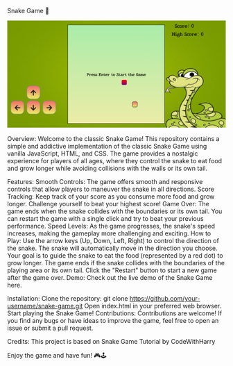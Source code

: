 
Snake Game 🐍

![SnakeGame](sample.png)

Overview:
Welcome to the classic Snake Game! This repository contains a simple and addictive implementation of the classic Snake Game using vanilla JavaScript, HTML, and CSS. The game provides a nostalgic experience for players of all ages, where they control the snake to eat food and grow longer while avoiding collisions with the walls or its own tail.

Features:
Smooth Controls: The game offers smooth and responsive controls that allow players to maneuver the snake in all directions.
Score Tracking: Keep track of your score as you consume more food and grow longer. Challenge yourself to beat your highest score!
Game Over: The game ends when the snake collides with the boundaries or its own tail. You can restart the game with a single click and try to beat your previous performance.
Speed Levels: As the game progresses, the snake's speed increases, making the gameplay more challenging and exciting.
How to Play:
Use the arrow keys (Up, Down, Left, Right) to control the direction of the snake.
The snake will automatically move in the direction you choose.
Your goal is to guide the snake to eat the food (represented by a red dot) to grow longer.
The game ends if the snake collides with the boundaries of the playing area or its own tail.
Click the "Restart" button to start a new game after the game over.
Demo:
Check out the live demo of the Snake Game here.

Installation:
Clone the repository: git clone https://github.com/your-username/snake-game.git
Open index.html in your preferred web browser.
Start playing the Snake Game!
Contributions:
Contributions are welcome! If you find any bugs or have ideas to improve the game, feel free to open an issue or submit a pull request.

Credits:
This project is based on Snake Game Tutorial by CodeWithHarry

Enjoy the game and have fun! 🎮🕹️
